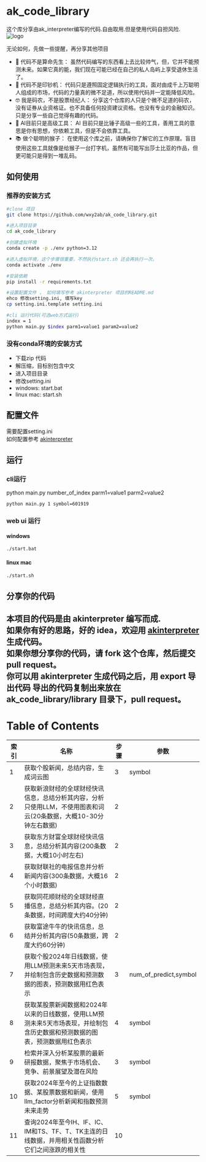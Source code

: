 # ak_code_library
这个库分享由ak_interpreter编写的代码.自由取用.但是使用代码自担风险.  
![logo](https://github.com/wxy2ab/akinterpreter/raw/main/docs/logo256.png)  

无论如何，先做一些提醒，再分享其他项目
- 🔮 代码不是算命先生：
虽然代码编写的东西看上去比较帅气，但，它并不能预测未来。如果它真的能，我们现在可能已经在自己的私人岛屿上享受退休生活了。
- 💸 代码不是印钞机：
代码只是遵照固定逻辑执行的工具，面对由成千上万聪明人组成的市场，代码的力量真的微不足道，所以使用代码并一定能降低风险。
- 🤓 我是码农，不是股票经纪人：
分享这个仓库的人只是个微不足道的码农，没有证券从业资格证。也不具备任何投资建议资格。也没有专业的金融知识。只是分享一些自己觉得有趣的代码。
- 🚀 AI目前只是高级工具：
AI 目前只是比锤子高级一些的工具，善用工具的意思是你有思想，你依赖工具，但是不会依靠工具。
- 📚 做个聪明的猴子：
在使用这个库之前，请确保你了解它的工作原理。盲目使用这些工具就像是给猴子一台打字机，虽然有可能写出莎士比亚的作品，但更可能只是得到一堆乱码。

## 如何使用

### 推荐的安装方式

```Bash
#clone 项目
git clone https://github.com/wxy2ab/ak_code_library.git

#进入项目目录
cd ak_code_library

#创建虚拟环境
conda create -p ./env python=3.12

#进入虚拟环境，这个步骤很重要，不然执行start.sh 还会再执行一次。
conda activate ./env

#安装依赖
pip install -r requirements.txt

#设置配置文件 ， 如何填写参考 akinterpreter 项目的README.md
ehco 修改setting.ini, 填写key
cp setting.ini.template setting.ini

#cli 运行代码(可选web方式运行)
index = 1
python main.py $index parm1=value1 param2=value2
```

### 没有conda环境的安装方式
- 下载zip 代码
- 解压缩，目标别包含中文
- 进入项目目录
- 修改setting.ini
- windows: start.bat
- linux mac: start.sh

## 配置文件
需要配置setting.ini   
如何配置参考 [akinterpreter](https://github.com/wxy2ab/akinterpreter)

## 运行  
### cli运行
python main.py number_of_index parm1=value1 parm2=value2  
```bash
python main.py 1 symbol=601919
```

### web ui 运行
#### windows
```shell
./start.bat
```
#### linux mac
```bash
./start.sh
```

## 分享你的代码  
本项目的代码是由 akinterpreter 编写而成.  
如果你有好的思路，好的 idea，欢迎用 [akinterpreter](https://github.com/wxy2ab/akinterpreter) 生成代码。  
如果你想分享你的代码，请 fork 这个仓库，然后提交 pull request。  
你可以用 akinterpreter 生成代码之后，用 export 导出代码
导出的代码复制出来放在 ak_code_library/library 目录下，pull request。  
---

# Table of Contents

| 索引 | 名称 | 步骤 | 参数 |
|------|------|------|------|
| 1 | 获取个股新闻，总结内容，生成词云图 | 3 | symbol |
| 2 | 获取新浪财经的全球财经快讯信息，总结分析其内容，分析只使用LLM，不使用图表和词云(20条数据，大概10-30分钟左右数据) | 2 |  |
| 3 | 获取东方财富全球财经快讯信息，总结分析其内容(200条数据，大概10小时左右) | 2 |  |
| 4 | 获取财联社的电报信息并分析新闻内容(300条数据，大概16个小时数据) | 2 |  |
| 5 | 获取同花顺财经的全球财经直播信息，总结分析其内容。(20条数据，时间跨度大约40分钟) | 2 |  |
| 6 | 获取富途牛牛的快讯信息，总结并分析其内容(50条数据，跨度大约60分钟) | 2 |  |
| 7 | 获取个股2024年日线数据，使用LLM预测未来5天市场表现，并绘制包含历史数据和预测数据的图表，预测数据用红色表示 | 3 | num_of_predict,symbol |
| 8 | 获取某股票新闻数据和2024年以来的日线数据，使用LLM预测未来5天市场表现，并绘制包含历史数据和预测数据的图表，预测数据用红色表示 | 4 | symbol |
| 9 | 检索并深入分析某股票的最新研报数据，聚焦于市场机会、竞争、前景展望及潜在风险 | 3 | symbol |
| 10 | 获取2024年至今的上证指数数据、某股票数据和新闻，使用llm_factor分析新闻和指数预测未来走势 | 5 | symbol |
| 11 | 查询2024年至今IH、IF、IC、IM和TS、TF、T、TK主连的日线数据，并用相关性函数分析它们之间涨跌的相关性 | 10 |  |
